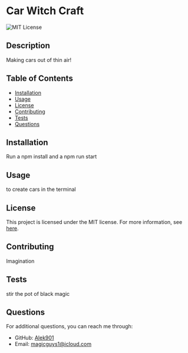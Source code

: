
# Car Witch Craft

![MIT License](https://img.shields.io/badge/License-MIT-yellow.svg)

## Description
Making cars out of thin air!

## Table of Contents
* [Installation](#installation)
* [Usage](#usage)
* [License](#license)
* [Contributing](#contributing)
* [Tests](#tests)
* [Questions](#questions)

## Installation
Run a npm install and a npm run start

## Usage
to create cars in the terminal


## License

This project is licensed under the MIT license. For more information, see [here](https://opensource.org/licenses/MIT).
    

## Contributing
Imagination

## Tests
stir the pot of black magic

## Questions
For additional questions, you can reach me through:
* GitHub: [Alek901](https://github.com/Alek901)
* Email: magicguys1@icloud.com
